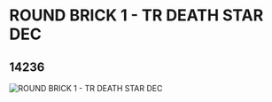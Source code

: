 # ROUND BRICK 1 - TR DEATH STAR DEC
## 14236
![ROUND BRICK 1 - TR DEATH STAR DEC](https://lc-www-live-s.legocdn.com/media/bricks/5/2/6037645.jpg)